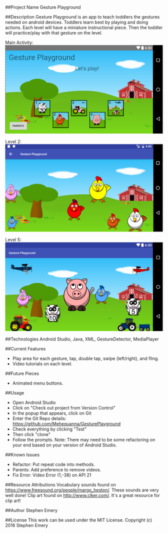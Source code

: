##Project Name
Gesture Playground

##Description
Gesture Playground is an app to teach toddlers the gestures needed on android devices. Toddlers learn best by playing and doing actions. Each level will have a miniature instructional piece. Then the toddler will practice/play with that gesture on the level.


Main Activity:
![screenshot of main activity](gpmain.png)

Level 2:
![screenshot of level 2](gplevel2.png)

Level 5:
![screenshot of level 5](gplevel5.png)

##Technologies
Android Studio, Java, XML, GestureDetector, MediaPlayer

##Current Features
* Play area for each gesture, tap, double tap, swipe (left/right), and fling.
* Video tutorials on each level.

##Future Pieces
* Animated menu buttons.

##Usage
* Open Android Studio
* Click on "Check out project from Version Control"
* In the popup that appears, click on Git
* Enter the Git Repo details: https://github.com/Mehequanna/GesturePlayground
* Check everything by clicking "Test"
* Then click "clone"
* Follow the prompts. Note: There may need to be some refactoring on your end based on your version of Android Studio.

##Known Issues
* Refactor: Put repeat code into methods.
* Parents: Add preference to remove videos.
* Fix Error: Video Error (1,-38) on API 21

##Resource Attributions
Vocabulary sounds found on https://www.freesound.org/people/margo_heston/. These sounds are very well done!
Clip art found on http://www.clker.com/. It's a great resource for clip art!

##Author
Stephen Emery

##License
This work can be used under the MIT License.
Copyright (c) 2016 Stephen Emery
